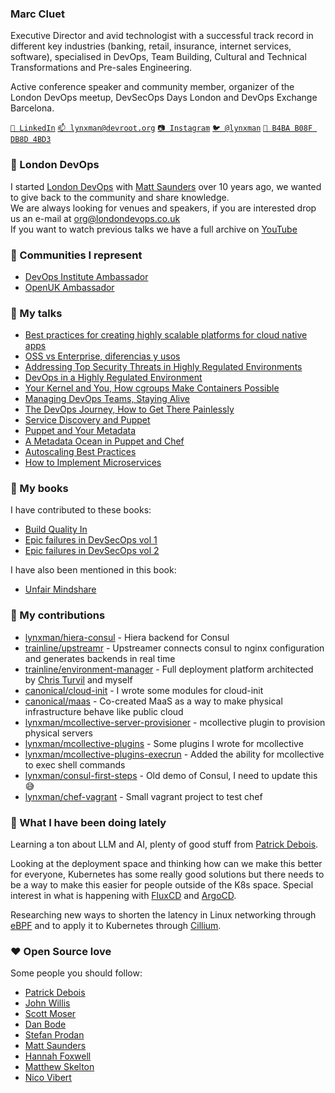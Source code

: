 ### Marc Cluet

Executive Director and avid technologist with a successful track record in different key industries (banking, retail, insurance, internet services, software), specialised in DevOps, Team Building, Cultural and Technical Transformations and Pre-sales Engineering.

Active conference speaker and community member, organizer of the London DevOps meetup, DevSecOps Days London and DevOps Exchange Barcelona.

[`💼 LinkedIn`](https://www.linkedin.com/in/marccluet/)
[`📫 lynxman@devroot.org`](mailto:lynxman@devroot.org)
[`📷 Instagram`](https://instagram.com/mcluetphoto/)
[`🐦 @lynxman`](https://twitter.com/lynxman)
[`🔑 B4BA B08F DB8D 4BD3`](https://keybase.io/lynxman/pgp_keys.asc)

### 📣 London DevOps

I started [London DevOps](https://www.meetup.com/London-DevOps/) with [Matt Saunders](https://github.com/cm6051) over 10 years ago, we wanted to give back to the community and share knowledge.
&nbsp;  
We are always looking for venues and speakers, if you are interested drop us an e-mail at [org@londondevops.co.uk](mailto:org@londondevops.co.uk)
&nbsp;  
If you want to watch previous talks we have a full archive on [YouTube](https://www.youtube.com/@LondonDevOps)

### 🎉 Communities I represent

- [DevOps Institute Ambassador](https://www.devopsinstitute.com/about-us/ambassadors/)
- [OpenUK Ambassador](https://openuk.uk/ambassadors/)
  
### 🎤 My talks

- [Best practices for creating highly scalable platforms for cloud native apps](https://humanitec.com/events/best-practices-for-creating-highly-scalable-platforms-for-cloud-native-apps)
- [OSS vs Enterprise, diferencias y usos](https://www.youtube.com/watch?v=pGdjqTJmgGI)
- [Addressing Top Security Threats in Highly Regulated Environments](https://www.youtube.com/watch?v=BI-Znl-sHeI)
- [DevOps in a Highly Regulated Environment](https://youtu.be/n3KuP7QnMfA?si=dWrS1-UJ0dmTfUag&t=323)
- [Your Kernel and You, How cgroups Make Containers Possible](https://www.youtube.com/watch?v=XFm63mwr82U)
- [Managing DevOps Teams, Staying Alive](https://www.youtube.com/watch?v=k0WBtP8QXG4)
- [The DevOps Journey, How to Get There Painlessly](https://www.youtube.com/watch?v=gmBobse_pOo)
- [Service Discovery and Puppet](https://www.youtube.com/watch?v=jnP2qdkZ-2Q)
- [Puppet and Your Metadata](https://www.youtube.com/watch?v=BQdjcLE1eS8)
- [A Metadata Ocean in Puppet and Chef](https://www.youtube.com/watch?v=AZu4992egvY)
- [Autoscaling Best Practices](https://www.youtube.com/watch?v=VWw6K7ZsqVU)
- [How to Implement Microservices](https://www.youtube.com/watch?v=bcpCn1wGe-g)

### 📖 My books

I have contributed to these books:

- [Build Quality In](https://confluxbooks.com/books/build-quality-in)
- [Epic failures in DevSecOps vol 1](https://cdn2.hubspot.net/hubfs/4132678/DevSecOps%20Days%20-%20Events/Epic%20Failures%20-%20Volume%201.pdf)
- [Epic failures in DevSecOps vol 2](https://www.amazon.co.uk/Epic-Failures-2-Compliments-Sonatype/dp/B0849RWX9Y/)

I have also been mentioned in this book:

- [Unfair Mindshare](https://unfairmindshare.com/book)

### 🔭 My contributions

- [lynxman/hiera-consul](https://github.com/lynxman/hiera-consul) - Hiera backend for Consul
- [trainline/upstreamr](https://github.com/trainline/upstreamr) - Upstreamer connects consul to nginx configuration and generates backends in real time
- [trainline/environment-manager](https://github.com/trainline/environment-manager) - Full deployment platform architected by [Chris Turvil](https://github.com/ChrisTurvil) and myself
- [canonical/cloud-init](https://github.com/canonical/cloud-init) - I wrote some modules for cloud-init
- [canonical/maas](https://github.com/canonical/maas) - Co-created MaaS as a way to make physical infrastructure behave like public cloud
- [lynxman/mcollective-server-provisioner](https://github.com/lynxman/mcollective-server-provisioner) - mcollective plugin to provision physical servers
- [lynxman/mcollective-plugins](https://github.com/lynxman/mcollective-plugins) - Some plugins I wrote for mcollective
- [lynxman/mcollective-plugins-execrun](https://github.com/lynxman/mcollective-plugins-execrun) - Added the ability for mcollective to exec shell commands
- [lynxman/consul-first-steps](https://github.com/lynxman/consul-first-steps) - Old demo of Consul, I need to update this 😅
- [lynxman/chef-vagrant](https://github.com/lynxman/chef-vagrant) - Small vagrant project to test chef

### 🦾 What I have been doing lately

Learning a ton about LLM and AI, plenty of good stuff from [Patrick Debois](https://github.com/jedi4ever).

Looking at the deployment space and thinking how can we make this better for everyone, Kubernetes has some really good solutions but there needs to be a way to make this easier for people outside of the K8s space. Special interest in what is happening with [FluxCD](https://github.com/fluxcd/flux2) and [ArgoCD](https://github.com/argoproj/argo-cd).

Researching new ways to shorten the latency in Linux networking through [eBPF](https://ebpf.io/) and to apply it to Kubernetes through [Cillium](https://github.com/cilium/cilium).

### ❤️ Open Source love

Some people you should follow:

- [Patrick Debois](https://github.com/jedi4ever)
- [John Willis](https://github.com/botchagalupe)
- [Scott Moser](https://github.com/smoser)
- [Dan Bode](https://github.com/bodepd)
- [Stefan Prodan](https://github.com/stefanprodan)
- [Matt Saunders](https://github.com/cm6051)
- [Hannah Foxwell](https://github.com/hannahfoxwell)
- [Matthew Skelton](https://github.com/matthewskelton)
- [Nico Vibert](https://github.com/nvibert)
